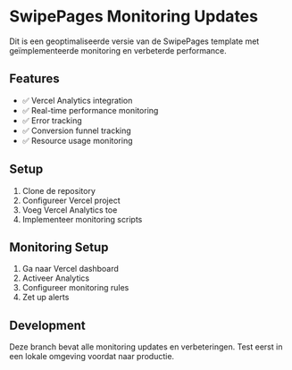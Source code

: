 # SwipePages Monitoring Updates

Dit is een geoptimaliseerde versie van de SwipePages template met geïmplementeerde monitoring en verbeterde performance.

## Features

- ✅ Vercel Analytics integration
- ✅ Real-time performance monitoring
- ✅ Error tracking
- ✅ Conversion funnel tracking
- ✅ Resource usage monitoring

## Setup

1. Clone de repository
2. Configureer Vercel project
3. Voeg Vercel Analytics toe
4. Implementeer monitoring scripts

## Monitoring Setup

1. Ga naar Vercel dashboard
2. Activeer Analytics
3. Configureer monitoring rules
4. Zet up alerts

## Development

Deze branch bevat alle monitoring updates en verbeteringen. Test eerst in een lokale omgeving voordat naar productie.
